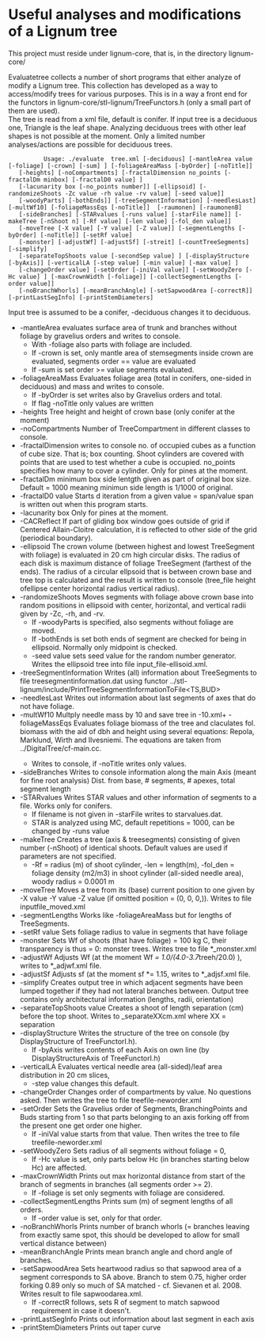 # Useful analyses and modifications of a Lignum tree

This project must reside under lignum-core, that is, in the directory lignum-core/

Evaluatetree collects a number of short programs that either analyze of modify a Lignum tree. This collection has developed as a way to access/modify trees for various purposes. This is in a way a front end for the functors in lignum-core/stl-lignum/TreeFunctors.h (only a small part of them are used). <br />
The tree is read from a xml file, default is conifer. If input tree is a deciduous one, Triangle is the leaf shape. Analyzing deciduous trees with other leaf shapes is not possible at the moment. Only a limited number analyses/actions are possible for deciduous trees. <br />

              Usage: ./evaluate  tree.xml [-deciduous] [-mantleArea value [-foliage] [-crown] [-sum] ] [-foliageAreaMass [-byOrder] [-noTitle]] 
       [-heights] [-noCompartments] [-fractalDimension no_points [-fractalDm minbox] [-fractalD0 value] ] 
       [-lacunarity box [-no_points number]] [-ellipsoid] [-randomizeShoots -Zc value -rh value -rv value] [-seed value]] 
       [-woodyParts] [-bothEnds]] [-treeSegmentInformation] [-needlesLast] [-multWf10] [-foliageMassEqs [-noTitle]]  [-raumonen] [-raumonenB] 
       [-sideBranches] [-STARvalues [-runs value] [-starFile name]] [-makeTree [-nShoot n] [-Rf value] [-len value] [-fol_den value]] 
       [-moveTree [-X value] [-Y value] [-Z value]] [-segmentLengths [-byOrder] [-noTitle]] [-setRf value] 
       [-monster] [-adjustWf] [-adjustSf] [-streit] [-countTreeSegments] [-simplify]
       [-separateTopShoots value [-secondSep value] ] [-displayStructure [-byAxis]] [-verticalLA [-step value] [-min value] [-max value] ] 
       [-changeOrder value] [-setOrder [-iniVal value]] [-setWoodyZero [-Hc value] ] [-maxCrownWidth [-foliage]] [-collectSegmentLengths [-order value]] 
       [-noBranchWhorls] [-meanBranchAngle] [-setSapwoodArea [-correctR]] [-printLastSegInfo] [-printStemDiameters] 


Input tree is assumed to be a conifer, -deciduous changes it to deciduous. <br/>
+ -mantleArea    evaluates surface area of trunk and branches without foliage by gravelius orders and writes to console. 
  + With -foliage also parts with foliage are included. 
  + If -crown is set, only mantle area of stemsegments inside crown are evaluated, segments order == value are evaluated
  + If -sum is set order >= value segments evaluated.
+ -foliageAreaMass   Evaluates foliage area (total in conifers, one-sided in deciduous) and mass and writes to console. 
  + If  -byOrder is set writes also by Gravelius orders and total. 
  + If flag -noTitle only values are written 
+ -heights           Tree height and height of crown base (only conifer at the moment) 
+ -noCompartments    Number of TreeCompartment in different classes to console. 
+ -fractalDimension  writes to console no. of occupied cubes as a function of cube size. That is; box counting. Shoot cylinders are covered with points that are used to test whether a cube is occupied. no_points specifies how many to cover a cylinder. Only for pines at the moment.
+ -fractalDm <minbox>    minimum box side lentgth given as part of original box size. Default = 1000 meaning minimun side length is 1/1000 of original. 
+ -fractalD0 value     Starts d iteration from a given value = span/value span is written out when this program starts. <br />
+ -lacunarity box Only for pines at the moment. <br />
+ -CACReflect  If part of gliding box window goes outside of grid if Centered Allain-Cloitre calculation, it is reflected to other side of the grid (periodical boundary).
+ -ellipsoid   The crown volume (between highest and lowest TreeSegment with foliage) is evaluated in 20 cm high circular disks. The radius of each disk is maximum distance of foliage TreeSegment (farthest of the ends). The radius of a circular ellpsoid that is between crown base and tree top is calculated and the result is written to console (tree_file height ofellipse center horizontal radius vertical radius).
+ -randomizeShoots   Moves segments with foliage above crown base into random positions in ellipsoid with center, horizontal, and vertical radii given by -Zc, -rh, and  -rv.     
  + If -woodyParts is specified, also segments without foliage are moved. 
  + If -bothEnds is set both ends of segment are checked for being in ellipsoid. Normally only midpoint is checked. 
  + -seed value sets seed value for the random number generator. Writes the ellipsoid tree into file input_file-ellisoid.xml. 
+ -treeSegmentInformation      Writes (all) information about TreeSegments to file treesegmentinformation.dat using functor ../stl-lignum/include/PrintTreeSegmentInformationToFile<TS,BUD> 
+ -needlesLast Writes out information about last segments of axes that do not have foliage. 
+ -multWf10    Multply needle mass by 10 and save tree in <filename>-10.xml+ -foliageMassEqs              Evaluates foliage biomass of the tree and claculates fol. biomass with the aid of dbh and height using several equations: Repola, Marklund, Wirth and Ilvesniemi. The equations are taken from ../DigitalTree/cf-main.cc. 
  + Writes to console, if -noTitle writes only values.
+ -sideBranches   Writes to console information along the main Axis (meant for fine root analysis) Dist. from base, # segments, # apexes, total segment length
+ -STARvalues  Writes STAR values and other information of segments to a file. Works only for conifers. 
  + If filename is not given in -starFile <name> writes to starvalues.dat. 
  + STAR is analyzed using MC, default repetitions = 1000, can be changed by -runs value
+ -makeTree    Creates a tree (axis & treesegments) consisting of given number (-nShoot) of identical shoots. Default values are used if parameters are not specified. 
   + -Rf = radius (m) of shoot cylinder, -len = length(m), -fol_den = foliage density (m2/m3) in shoot cylinder (all-sided needle area), woody radius = 0.0001 m
+ -moveTree    Moves a tree from its (base) current position to one given by -X value -Y value -Z value (if omitted position = (0, 0, 0,)). Writes to file inputfile_moved.xml 
+ -segmentLengths    Works like -foliageAreaMass but for lengths of TreeSegments. 
+ -setRf value     Sets foliage radius to value in segments that have foliage
+ -monster     Sets Wf of shoots (that have foliage) = 100 kg C, their transparency is thus = 0: monster trees. Writes tree to file *_monster.xml
+ -adjustWf    Adjusts Wf (at the moment Wf *= 1.0/(4.0-3.7*treeh/20.0) ), writes to *_adjwf.xml file.
+ -adjustSf    Adjusts sf (at the moment sf *= 1.15, writes to *_adjsf.xml file.
+ -simplify    Creates output tree in which adjacent segments have been lumped together if they had not lateral branches between. Output tree contains only architectural information (lengths, radii, orientation) 
+ -separateTopShoots value  Creates a shoot of length separation (cm) before the top shoot. Writes to <treefile>_separateXXcm.xml where XX = separation
+ -displayStructure   Writes the structure of the tree on console (by DisplayStructure of TreeFunctorI.h). 
  + If -byAxis writes contents of each Axis on own line (by DisplayStructureAxis of TreeFunctorI.h) <br />
+ -verticalLA  Evaluates vertical needle area (all-sided)/leaf area distribution in 20 cm slices, 
  + -step value changes this default. <br />
+ -changeOrder Changes order of compartments by value. No questions asked. Then writes the tree to file treefile-neworder.xml
+ -setOrder    Sets the Gravelius order of Segments, BranchingPoints and Buds starting from 1 so that parts belonging to an axis forking off from the present one get order one higher. 
  + If -iniVal value starts from that value. Then writes the tree to file treefile-neworder.xml
+ -setWoodyZero       Sets radius of all segments without foliage = 0, 
  + If -Hc value is set, only parts below Hc (in branches starting below Hc) are affected.
+ -maxCrownWidth      Prints out max horizontal distance from start of the branch of segments in branches (all segments order >= 2). 
  + If -foliage is set only segments with foliage are considered. 
+ -collectSegmentLengths Prints sum (m) of segment lengths of all orders. 
  + If -order value is set, only for that order.  
+ -noBranchWhorls     Prints number of branch whorls (= branches leaving from exactly same spot, this should be developed to allow for small vertical distance between)
+ -meanBranchAngle    Prints mean branch angle and chord angle of branches.  
+ -setSapwoodArea     Sets heartwood radius so that sapwood area of a segment corresponds to SA above. Branch to stem 0.75, higher order forking 0.89 only so much of SA matched - cf. Sievanen et al. 2008. Writes result to file sapwoodarea.xml. 
  + If -correctR follows, sets R of segment to match sapwood requirement in case it doesn't. 
+ -printLastSegInfo   Prints out information about last segment in each axis 
+ -printStemDiameters    Prints out taper curve
